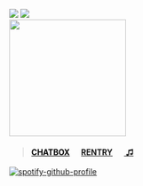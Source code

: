 ![](https://komarev.com/ghpvc/?username=massofthefermentingdregs&style=folat-square&color=000000&label=visitors)  ![](https://xyz.crd.co/assets/images/gallery08/0a8bd3f1.gif?v=de6feabd) <br>
<img src="https://i.pinimg.com/736x/18/96/72/189672540e4294ed228bcf1889231621.jpg" width="210"/>  
 <blockquote>
 <h4> <a href="https://neospring.org/@soul" style="color: black;">CHATBOX</a>⠀⠀<a href="https://rentry.co/lee">RENTRY</a>⠀⠀<a href="https://www.last.fm/user/zygothe"> ♫ </a> </h4>
 </blockquote>
<div id="header" align="left">
 
[![spotify-github-profile](https://spotify-github-profile.kittinanx.com/api/view?uid=elgjykck3q0llbegql1o5o61u&cover_image=true&theme=natemoo-re&show_offline=false&background_color=191515&interchange=false&bar_color=6e6e6e&bar_color_cover=false)](https://github.com/kittinan/spotify-github-profile)
